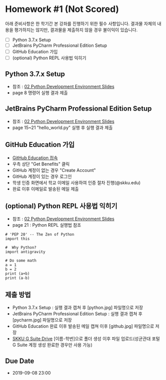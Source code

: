 # Homework #1 (Not Scored)
아래 준비사항은 한 학기간 본 강좌를 진행하기 위한 필수 사항입니다. 
결과물 자체의 내용을 평가하지는 않지만, 결과물을 제출하지 않을 경우 불이익이 있습니다.
 - [ ] Python 3.7.x Setup
 - [ ] JetBrains PyCharm Professional Edition Setup
 - [ ] GitHub Education 가입
 - [ ] (optional) Python REPL 사용법 익히기
 
 ## Python 3.7.x Setup
-  참조 : [02 Python Development Environment Slides ](https://skkupython.github.io/assets/pdf/02_python_development_environment.pdf)
- page 8 명령어 실행 결과 제출

## JetBrains PyCharm Professional Edition Setup
- 참조 : [02 Python Development Environment Slides ](https://skkupython.github.io/assets/pdf/02_python_development_environment.pdf)
- page 15~21 "hello_world.py" 실행 후 실행 결과 제출

## GitHub Education 가입
- [GitHub Education 접속](https://education.github.com/pack)
- 우측 상단 "Get Benefits" 클릭
- GitHub 계정이 없는 경우 "Create Account"
- GitHub 계정이 있는 경우 로그인
- 학생 인증 화면에서 학교 이메일 사용하여 인증 절차 진행(@skku.edu)
- 완료 이후 이메일로 발송된 메일 제출

## (optional) Python REPL 사용법 익히기
-  참조 : [02 Python Development Environment Slides ](https://skkupython.github.io/assets/pdf/02_python_development_environment.pdf)
- page 21 : Python REPL 실행법 참조 
```
# 'PEP 20' -- The Zen of Python
import this

#  Why Python?
import antigravity

# Do some math
a = 1
b = 2
print (a+b)
print (a-b)
```

## 제출 방법

 - Python 3.7.x Setup : 실행 결과 캡쳐 후 [python.jpg] 파일명으로 저장
 - JetBrains PyCharm Professional Edition Setup : 실행 결과 캡쳐 후 [pycharm.jpg] 파일명으로 저장
 - GitHub Education 완료 이후 발송된 메일 캡쳐 이후 [github.jpg] 파일명으로 저장
 - [SKKU G Suite Drive](https://drive.google.com/drive/folders/1pHS3uZgffUMeFkBiVSTlZDWJcNoVyI0z?usp=sharing) [이름-학번]으로 폴더 생성 이후 파일 업로드(성균관대 포털 G Suite 계정 생성 완료한 경우만 사용 가능)
 
## Due Date
 - 2019-09-08 23:00
